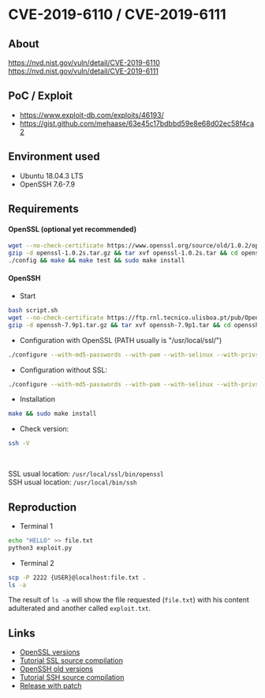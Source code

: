 # CVE-2019-6110 / CVE-2019-6111

## About
<https://nvd.nist.gov/vuln/detail/CVE-2019-6110> <br/>
<https://nvd.nist.gov/vuln/detail/CVE-2019-6111>


## PoC / Exploit

* <https://www.exploit-db.com/exploits/46193/> 
* <https://gist.github.com/mehaase/63e45c17bdbbd59e8e68d02ec58f4ca2>


## Environment used

* Ubuntu 18.04.3 LTS
* OpenSSH 7.6-7.9

## Requirements

#### OpenSSL (optional yet recommended)
``` bash
wget --no-check-certificate https://www.openssl.org/source/old/1.0.2/openssl-1.0.2s.tar.gz
gzip -d openssl-1.0.2s.tar.gz && tar xvf openssl-1.0.2s.tar && cd openssl-1.0.2s
./config && make && make test && sudo make install
```

#### OpenSSH
* Start
```bash
bash script.sh
wget --no-check-certificate https://ftp.rnl.tecnico.ulisboa.pt/pub/OpenBSD/OpenSSH/portable/openssh-7.9p1.tar.gz
gzip -d openssh-7.9p1.tar.gz && tar xvf openssh-7.9p1.tar && cd openssh-7.9p1
```

* Configuration with OpenSSL (PATH usually is "/usr/local/ssl/")
```bash
./configure --with-md5-passwords --with-pam --with-selinux --with-privsep-path=/var/lib/sshd/ --sysconfdir=/etc/ssh --with-ssl-dir={PATH}
```
* Configuration without SSL:
```bash
./configure --with-md5-passwords --with-pam --with-selinux --with-privsep-path=/var/lib/sshd/ --sysconfdir=/etc/ssh --without-openssl-header-check
```

* Installation
```bash
make && sudo make install
```
* Check version:
```bash
ssh -V
```
<br/>

SSL usual location:  `/usr/local/ssl/bin/openssl` <br/>
SSH usual location:  `/usr/local/bin/ssh`

## Reproduction
* Terminal 1
```bash
echo "HELLO" >> file.txt 
python3 exploit.py
```
* Terminal 2
```bash
scp -P 2222 {USER}@localhost:file.txt .
ls -a
```
The result of `ls -a` will show the file requested (`file.txt`)  with his content adulterated and another called `exploit.txt`.

## Links
* [OpenSSL versions](https://www.openssl.org/source/) 
* [Tutorial SSL source compilation](https://askubuntu.com/a/463317)
* [OpenSSH old versions](https://ftp.rnl.tecnico.ulisboa.pt/pub/OpenBSD/OpenSSH/portable)
* [Tutorial SSH source compilation](https://www.tecmint.com/install-openssh-server-from-source-in-linux/)
* [Release with patch](https://www.openssh.com/txt/release-8.0)